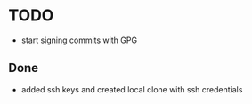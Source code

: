 # TODO

- start signing commits with GPG

## Done

- added ssh keys and created local clone with ssh credentials
